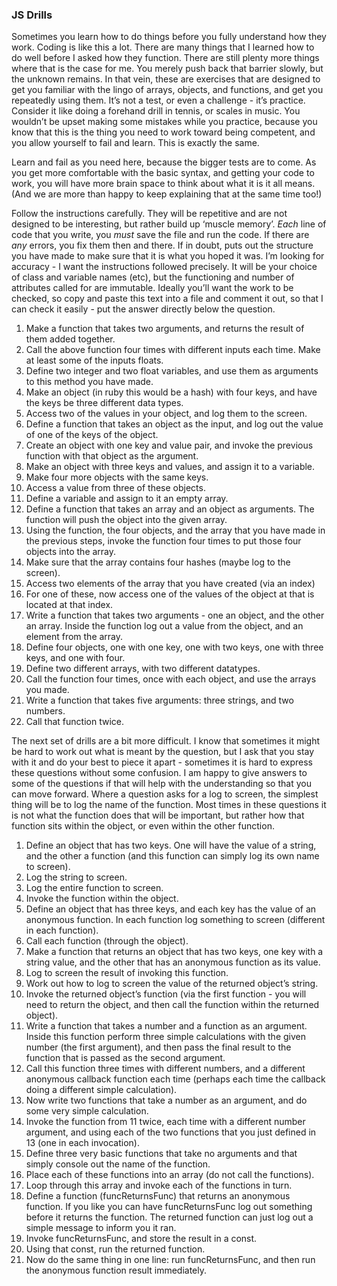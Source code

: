 ### JS Drills

Sometimes you learn how to do things before you fully understand how they work. Coding is like this a lot. There are many things that I learned how to do well before I asked how they function. There are still plenty more things where that is the case for me. You merely push back that barrier slowly, but the unknown remains. In that vein, these are exercises that are designed to get you familiar with the lingo of arrays, objects, and functions, and get you repeatedly using them. It’s not a test, or even a challenge - it’s practice. Consider it like doing a forehand drill in tennis, or scales in music. You wouldn’t be upset making some mistakes while you practice, because you know that this is the thing you need to work toward being competent, and you allow yourself to fail and learn. This is exactly the same. 

Learn and fail as you need here, because the bigger tests are to come. As you get more comfortable with the basic syntax, and getting your code to work, you will have more brain space to think about what it is it all means. (And we are more than happy to keep explaining that at the same time too!)

Follow the instructions carefully. They will be repetitive and are not designed to be interesting, but rather build up ‘muscle memory’. *Each* line of code that you write, you *must* save the file and run the code. If there are *any* errors, you fix them then and there. If in doubt, puts out the structure you have made to make sure that it is what you hoped it was. I’m looking for accuracy - I want the instructions followed precisely. It will be your choice of class and variable names (etc), but the functioning and number of attributes called for are immutable. Ideally you’ll want the work to be checked, so copy and paste this text into a file and comment it out, so that I can check it easily - put the answer directly below the question.

1. Make a function that takes two arguments, and returns the result of them added together.
2. Call the above function four times with different inputs each time. Make at least some of the inputs floats. 
3. Define two integer and two float variables, and use them as arguments to this method you have made.
4. Make an object (in ruby this would be a hash) with four keys, and have the keys be three different data types.
5. Access two of the values in your object, and log them to the screen.
6. Define a function that takes an object as the input, and log out the value of one of the keys of the object.
7. Create an object with one key and value pair, and invoke the previous function with that object as the argument.
8. Make an object with three keys and values, and assign it to a variable.
9. Make four more objects with the same keys.
10. Access a value from three of these objects.
11. Define a variable and assign to it an empty array.
12. Define a function that takes an array and an object as arguments. The function will push the object into the given array.
13. Using the function, the four objects, and the array that you have made in the previous steps, invoke the function four times to put those four objects into the array.
14. Make sure that the array contains four hashes (maybe log to the screen).
15. Access two elements of the array that you have created (via an index)
16. For one of these, now access one of the values of the object at that is located at that index.
17. Write a function that takes two arguments - one an object, and the other an array. Inside the function log out a value from the object, and an element from the array.
18. Define four objects, one with one key, one with two keys, one with three keys, and one with four.
19. Define two different arrays, with two different datatypes.
20. Call the function four times, once with each object, and use the arrays you made.
21. Write a function that takes five arguments: three strings, and two numbers.
22. Call that function twice.

The next set of drills are a bit more difficult. I know that sometimes it might be hard to work out what is meant by the question, but I ask that you stay with it and do your best to piece it apart - sometimes it is hard to express these questions without some confusion. I am happy to give answers to some of the questions if that will help with the understanding so that you can move forward. Where a question asks for a log to screen, the simplest thing will be to log the name of the function. Most times in these questions it is not what the function does that will be important, but rather how that function sits within the object, or even within the other function.

1. Define an object that has two keys. One will have the value of a string, and the other a function (and this function can simply log its own name to screen).
2. Log the string to screen.
3. Log the entire function to screen.
4. Invoke the function within the object. 
5. Define an object that has three keys, and each key has the value of an anonymous function. In each function log something to screen (different in each function).
6. Call each function (through the object).
7. Make a function that returns an object that has two keys, one key with a string value, and the other that has an anonymous function as its value. 
8. Log to screen the result of invoking this function.
9. Work out how to log to screen the value of the returned object’s string.
10. Invoke the returned object’s function (via the first function - you will need to return the object, and then call the function within the returned object). 
11. Write a function that takes a number and a function as an argument. Inside this function perform three simple calculations with the given number (the first argument), and then pass the final result to the function that is passed as the second argument.
12. Call this function three times with different numbers, and a different anonymous callback function each time (perhaps each time the callback doing a different simple calculation). 
13. Now write two functions that take a number as an argument, and do some very simple calculation.
14. Invoke the function from 11 twice, each time with a different number argument, and using each of the two functions that you just defined in 13 (one in each invocation). 
15. Define three very basic functions that take no arguments and that simply console out the name of the function. 
16. Place each of these functions into an array (do not call the functions).
17. Loop through this array and invoke each of the functions in turn.
18. Define a function (funcReturnsFunc) that returns an anonymous function. If you like you can have funcReturnsFunc log out something before it returns the function. The returned function can just log out a simple message to inform you it ran. 
19. Invoke funcReturnsFunc, and store the result in a const.
20. Using that const, run the returned function.
21. Now do the same thing in one line: run funcReturnsFunc, and then run the anonymous function result immediately.
